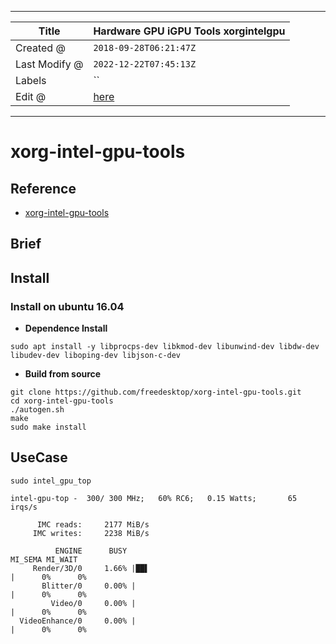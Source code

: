 -----

| Title         | Hardware GPU iGPU Tools xorgintelgpu                 |
| ------------- | ---------------------------------------------------- |
| Created @     | `2018-09-28T06:21:47Z`                               |
| Last Modify @ | `2022-12-22T07:45:13Z`                               |
| Labels        | \`\`                                                 |
| Edit @        | [here](https://github.com/junxnone/xwiki/issues/169) |

-----

# xorg-intel-gpu-tools

## Reference

  - [xorg-intel-gpu-tools](https://github.com/freedesktop/xorg-intel-gpu-tools)

## Brief

## Install

### Install on ubuntu 16.04

  - **Dependence Install**

<!-- end list -->

    sudo apt install -y libprocps-dev libkmod-dev libunwind-dev libdw-dev libudev-dev liboping-dev libjson-c-dev

  - **Build from source**

<!-- end list -->

    git clone https://github.com/freedesktop/xorg-intel-gpu-tools.git
    cd xorg-intel-gpu-tools
    ./autogen.sh
    make
    sudo make install

## UseCase

    sudo intel_gpu_top

    intel-gpu-top -  300/ 300 MHz;   60% RC6;   0.15 Watts;       65 irqs/s
    
          IMC reads:     2177 MiB/s
         IMC writes:     2238 MiB/s
    
              ENGINE      BUSY                                                                                                                                                                  MI_SEMA MI_WAIT
         Render/3D/0     1.66% |██▌                                                                                                                                                           |      0%      0%
           Blitter/0     0.00% |                                                                                                                                                              |      0%      0%
             Video/0     0.00% |                                                                                                                                                              |      0%      0%
      VideoEnhance/0     0.00% |                                                                                                                                                              |      0%      0%
